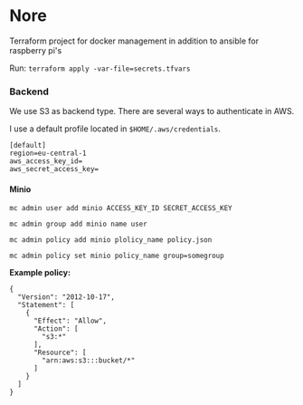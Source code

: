 # Nore
Terraform project for docker management in addition to ansible for raspberry pi's

Run: `terraform apply -var-file=secrets.tfvars`

### Backend

We use S3 as backend type. There are several ways to authenticate in AWS.

I use a default profile located in ``$HOME/.aws/credentials``.

````
[default]
region=eu-central-1
aws_access_key_id=
aws_secret_access_key=
````


#### Minio

`mc admin user add minio ACCESS_KEY_ID SECRET_ACCESS_KEY`

`mc admin group add minio name user`

`mc admin policy add minio plolicy_name policy.json`

`mc admin policy set minio policy_name group=somegroup`

**Example policy:**

    {
      "Version": "2012-10-17",
      "Statement": [
        {
          "Effect": "Allow",
          "Action": [
            "s3:*"
          ],
          "Resource": [
            "arn:aws:s3:::bucket/*"
          ]
        }
      ]
    }

